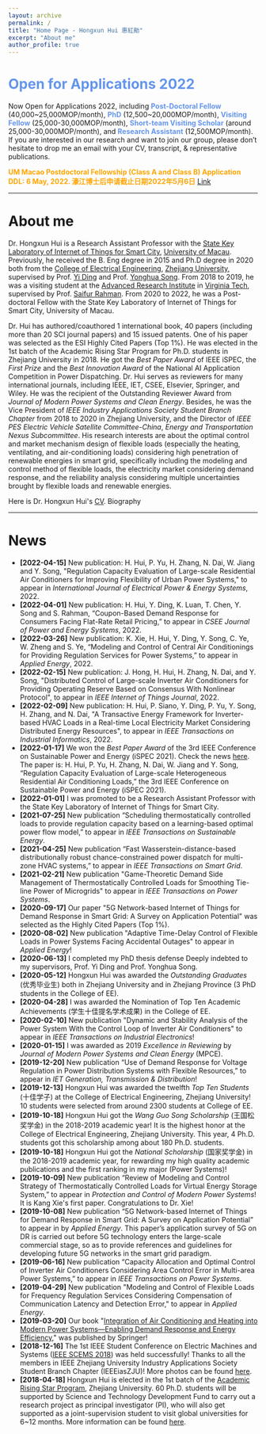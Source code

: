 ```yaml
---
layout: archive
permalink: /
title: "Home Page - Hongxun Hui 惠紅勛"
excerpt: "About me"
author_profile: true
---
```


# <font color='cornflowerblue'>Open for Applications 2022</font> 

Now Open for Applications 2022, including **<font color='cornflowerblue'>Post-Doctoral Fellow</font>** (40,000~25,000MOP/month), **<font color='cornflowerblue'>PhD</font>** (12,500~20,000MOP/month), **<font color='cornflowerblue'>Visiting Fellow</font>** (25,000-30,000MOP/month), **<font color='cornflowerblue'>Short-team Visiting Scholar</font>** (around 25,000-30,000MOP/month), and **<font color='cornflowerblue'>Research Assistant</font>** (12,500MOP/month). If you are interested in our research and want to join our group, please don’t hesitate to drop me an email with your CV, transcript, & representative publications.

**<font color='orange'> UM Macao Postdoctoral Fellowship (Class A and Class B) Application DDL: 6 May, 2022. 濠江博士后申请截止日期2022年5月6日</font>** [Link](http://muchong.com/t-15097760-1)



------

# About me

Dr. Hongxun Hui is a Research Assistant Professor with the [State Key Laboratory of Internet of Things for Smart City](https://skliotsc.um.edu.mo/), [University of Macau](https://www.um.edu.mo/). Previously, he received the B. Eng degree in 2015 and Ph.D degree in 2020 both from the [College of Electrical Engineering](http://ee.zju.edu.cn/index.php), [Zhejiang University](https://www.zju.edu.cn/), supervised by Prof. [Yi Ding](https://person.zju.edu.cn/en/110) and Prof. [Yonghua Song](https://rto.um.edu.mo/biography/). From 2018 to 2019, he was a visiting student at the [Advanced Research Institute](https://ari.vt.edu/ari_people/hongxun_hui.html) in [Virginia Tech](https://vt.edu/), supervised by Prof. [Saifur Rahman](http://www.saifurrahman.org/). From 2020 to 2022, he was a Post-doctoral Fellow with the State Key Laboratory of Internet of Things for Smart City, University of Macau. 

Dr. Hui has authored/coauthored 1 international book, 40 papers (including more than 20 SCI journal papers) and 15 issued patents. One of his paper was selected as the ESI Highly Cited Papers (Top 1%).  He was elected in the 1st batch of the Academic Rising Star Program for Ph.D. students in Zhejiang University in 2018. He got the *Best Paper Award* of IEEE iSPEC, the *First Prize* and the *Best Innovation Award* of the National AI Application Competition in Power Dispatching. Dr. Hui serves as reviewers for many international journals, including IEEE, IET, CSEE, Elsevier, Springer, and Wiley. He was the recipient of the Outstanding Reviewer Award from *Journal of Modern Power Systems and Clean Energy*. Besides, he was the Vice President of *IEEE Industry Applications Society Student Branch Chapter* from 2018 to 2020 in Zhejiang University, and the Director of *IEEE PES Electric Vehicle Satellite Committee-China*, *Energy and Transportation Nexus Subcommittee*. His research interests are about the optimal control and market mechanism design of flexible loads (especially the heating, ventilating, and air-conditioning loads) considering high penetration of renewable energies in smart grid, specifically including the modeling and control method of flexible loads, the electricity market considering demand response, and the reliability analysis considering multiple uncertainties brought by flexible loads and renewable energies.

Here is Dr. Hongxun Hui's [CV](https://huihongxun.github.io/files/CV/HongxunHui_CV20220213.pdf). Biography

------

News
======
- **[2022-04-15]**  New publication: H. Hui, P. Yu, H. Zhang, N. Dai, W. Jiang and Y. Song, "Regulation Capacity Evaluation of Large-scale Residential Air Conditioners for Improving Flexibility of Urban Power Systems," to appear in *International Journal of Electrical Power & Energy Systems*, 2022.
- **[2022-04-01]**  New publication: H. Hui, Y. Ding, K. Luan, T. Chen, Y. Song and S. Rahman, “Coupon-Based Demand Response for Consumers Facing Flat-Rate Retail Pricing,” to appear in *CSEE Journal of Power and Energy Systems*, 2022.
- **[2022-03-26]**  New publication: K. Xie, H. Hui, Y. Ding, Y. Song, C. Ye, W. Zheng and S. Ye, “Modeling and Control of Central Air Conditionings for Providing Regulation Services for Power Systems,” to appear in *Applied Energy*, 2022.
- **[2022-02-15]**  New publication: J. Hong, H. Hui, H. Zhang, N. Dai, and Y. Song, "Distributed Control of Large-scale Inverter Air Conditioners for Providing Operating Reserve Based on Consensus With Nonlinear Protocol", to appear in *IEEE Internet of Things Journal*, 2022.
- **[2022-02-09]**  New publication: H. Hui, P. Siano, Y. Ding, P. Yu, Y. Song, H. Zhang, and N. Dai, "A Transactive Energy Framework for Inverter-based HVAC Loads in a Real-time Local Electricity Market Considering Distributed Energy Resources", to appear in *IEEE Transactions on Industrial Informatics*, 2022.
-  **[2022-01-17]**  We won the *Best Paper Award* of the 3rd IEEE Conference on Sustainable Power and Energy (iSPEC 2021).  Check the news [here](https://skliotsc.um.edu.mo/um-scholar-wins-best-paper-award-of-the-3rd-ieee-conference-on-sustainable-power-and-energy/). The paper is: H. Hui, P. Yu, H. Zhang, N. Dai, W. Jiang and Y. Song, “Regulation Capacity Evaluation of Large-scale Heterogeneous Residential Air Conditioning Loads,” the 3rd IEEE Conference on Sustainable Power and Energy (iSPEC 2021).  <!--[Editing a markdown file for a talk](/images/2021_iSPEC_BestPaper.png) -->
-  **[2022-01-01]** I was promoted to be a Research Assistant Professor with the State Key Laboratory of Internet of Things for Smart City.
-  **[2021-07-25]** New publication “Scheduling thermostatically controlled loads to provide regulation capacity based on a learning-based optimal power flow model,” to appear in *IEEE Transactions on Sustainable Energy*.
-  **[2021-04-25]** New publication “Fast Wasserstein-distance-based distributionally robust chance-constrained power dispatch for multi-zone HVAC systems,” to appear in *IEEE Transactions on Smart Grid*.
- **[2021-02-21]**  New publication "Game-Theoretic Demand Side Management of Thermostatically Controlled Loads for Smoothing Tie-line Power of Microgrids" to appear in *IEEE Transactions on Power Systems*.
- **[2020-09-17]**  Our paper "5G Network-based Internet of Things for Demand Response in Smart Grid: A Survey on Application Potential" was selected as the Highly Cited Papers (Top 1%).
- **[2020-08-02]**  New publication "Adaptive Time-Delay Control of Flexible Loads in Power Systems Facing Accidental Outages" to appear in *Applied Energy*!
- **[2020-06-13]**  I completed my PhD thesis defense Deeply indebted to my supervisors, Prof. Yi Ding and Prof. Yonghua Song.
- **[2020-05-12]**  Hongxun Hui was awarded the *Outstanding Graduates* (优秀毕业生) both in Zhejiang University and in Zhejiang Province (3 PhD students in the College of EE).
- **[2020-04-28]**  I was awarded the Nomination of Top Ten Academic Achievements (学生十佳提名学术成果) in the College of EE.
- **[2020-02-10]** New publication "Dynamic and Stability Analysis of the Power System With the Control Loop of Inverter Air Conditioners" to appear in *IEEE Transactions on Industrial Electronics*!
- **[2020-01-15]** I was awarded as 2019 *Excellence in Reviewing* by *Journal of Modern Power Systems and Clean Energy* (MPCE).  
- **[2019-12-20]** New publication “Use of Demand Response for Voltage Regulation in Power Distribution Systems with Flexible Resources,” to appear in *IET Generation, Transmission & Distribution*! 
- **[2019-12-13]** Hongxun Hui was awarded the twelfth *Top Ten Students* (十佳学子) at the College of Electrical Engineering, Zhejiang University! 10 students were selected from around 2300 students at College of EE.
- **[2019-10-18]** Hongxun Hui got the *Wang Guo Song Scholarship* (王国松奖学金)  in the 2018-2019 academic year! It is the highest honor at the College of Electrical Engineering, Zhejiang University. This year, 4 Ph.D. students got this scholarship among about 180 Ph.D. students.
- **[2019-10-18]** Hongxun Hui got the *National Scholarship* (国家奖学金) in the 2018-2019 academic year, for rewarding my high quality academic publications and the first ranking in my major (Power Systems)!
- **[2019-10-09]** New publication “Review of Modeling and Control Strategy of Thermostatically Controlled Loads for Virtual Energy Storage System,” to appear in *Protection and Control of Modern Power Systems*! It is Kang Xie's first paper. Congratulations to Dr. Xie! 
- **[2019-10-08]** New publication “5G Network-based Internet of Things for Demand Response in Smart Grid: A Survey on Application Potential” to appear in by *Applied Energy*. This paper’s application survey of 5G on DR is carried out before 5G technology enters the large-scale commercial stage, so as to provide references and guidelines for developing future 5G networks in the smart grid paradigm. <!-- ![Editing a markdown file for a talk](/images/5G_Review_Paper.png)-->
- **[2019-06-16]** New publication “Capacity Allocation and Optimal Control of Inverter Air Conditioners Considering Area Control Error in Multi-area Power Systems,” to appear in *IEEE Transactions on Power Systems*.
- **[2019-04-29]** New publication "Modeling and Control of Flexible Loads for Frequency Regulation Services Considering Compensation of Communication Latency and Detection Error," to appear in *Applied Energy*. 
- **[2019-03-20]** Our book "[Integration of Air Conditioning and Heating into Modern Power Systems—Enabling Demand Response and Energy Efficiency](https://link.springer.com/book/10.1007%2F978-981-13-6420-4)," was published by Springer! <!--![Editing a markdown file for a talk](/images/2019_Book_IntegrationOfAirConditioningAn.png)-->
- **[2018-12-16]** The 1st IEEE Student Conference on Electric Machines and Systems ([IEEE SCEMS 2018](https://ias.ieee.org/images/files/CMD/2018/2018-03-25_IEEE_SCEMS__.DOCX.pdf)) was held successfully! Thanks to all the members in IEEE Zhejiang University Industry Applications Society Student Branch Chapter (IEEEiasZJU)! More photos can be found [here](https://mp.weixin.qq.com/s/7qj0Jz9xPQ3u-9jm9_MAkQ).
- **[2018-04-18]** Hongxun Hui is elected in the 1st batch of the [Academic Rising Star Program](http://grs.zju.edu.cn/redir.php?catalog_id=16313&object_id=139983), Zhejiang University. 60 Ph.D. students will be supported by Science and Technology Development Fund to carry out a research project as principal investigator (PI), who will also get supported as a joint-supervision student to visit global universities for 6~12 months. More information can be found [here](http://grs.zju.edu.cn/redir.php?catalog_id=16313&object_id=122176).



